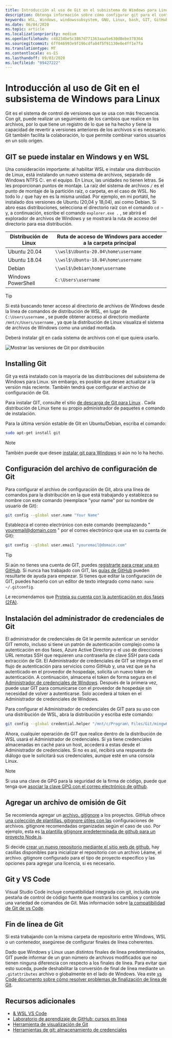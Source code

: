 ```yaml
---
title: Introducción al uso de Git en el subsistema de Windows para Linux
description: Obtenga información sobre cómo configurar git para el control de versiones en el subsistema de Windows para Linux.
keywords: WSL, Windows, windowssubsystem, GNU, Linux, bash, GIT, GitHub, control de versiones
ms.date: 06/04/2020
ms.topic: article
ms.localizationpriority: medium
ms.openlocfilehash: c48234be5c3867d771363aaa5e630d8ebe378364
ms.sourcegitcommit: 6ff046993e9f196cdfa04f5f91130e0e4ff1e7fa
ms.translationtype: MT
ms.contentlocale: es-ES
ms.lasthandoff: 09/03/2020
ms.locfileid: "89427222"
---
```

# <a name="get-started-using-git-on-windows-subsystem-for-linux"></a>Introducción al uso de Git en el subsistema de Windows para Linux

Git es el sistema de control de versiones que se usa con más frecuencia. Con git, puede realizar un seguimiento de los cambios que realice en los archivos, por lo que tiene un registro de lo que se ha hecho y tiene la capacidad de revertir a versiones anteriores de los archivos si es necesario. Git también facilita la colaboración, lo que permite combinar varios usuarios en un solo origen.

## <a name="git-can-be-installed-on-windows-and-on-wsl"></a>GIT se puede instalar en Windows y en WSL

Una consideración importante: al habilitar WSL e instalar una distribución de Linux, está instalando un nuevo sistema de archivos, separado de Windows NTFS C:\. en el equipo. En Linux, las unidades no tienen letras. Se les proporcionan puntos de montaje. La raíz del sistema de archivos `/` es el punto de montaje de la partición raíz, o carpeta, en el caso de WSL. No todo lo `/` que hay en es la misma unidad. Por ejemplo, en mi portátil, he instalado dos versiones de Ubuntu (20,04 y 18,04), así como Debian. Si abro esas distribuciones, selecciona el directorio raíz con el comando `cd ~` y, a continuación, escribe el comando `explorer.exe .` , se abrirá el explorador de archivos de Windows y se mostrará la ruta de acceso del directorio para esa distribución.

| Distribución de Linux | Ruta de acceso de Windows para acceder a la carpeta principal |
| ----------- | ----------- |
| Ubuntu 20.04 | `\\wsl$\Ubuntu-20.04\home\username` |
| Ubuntu 18.04 | `\\wsl$\Ubuntu-18.04\home\username` |
| Debian | `\\wsl$\Debian\home\username` |
| Windows PowerShell | `C:\Users\username` |

> [!TIP]
> Si está buscando tener acceso al directorio de archivos de Windows desde la línea de comandos de distribución de WSL, en lugar de `C:\Users\username` , se puede obtener acceso al directorio mediante `/mnt/c/Users/username` , ya que la distribución de Linux visualiza el sistema de archivos de Windows como una unidad montada.

Deberá instalar git en cada sistema de archivos con el que quiera usarlo.

![Mostrar las versiones de Git por distribución](../media/git-versions.gif)

## <a name="installing-git"></a>Installing Git

Git ya está instalado con la mayoría de las distribuciones del subsistema de Windows para Linux. sin embargo, es posible que desee actualizar a la versión más reciente. También tendrá que configurar el archivo de configuración de Git.

Para instalar GIT, consulte el sitio [de descarga de Git para Linux](https://git-scm.com/download/linux) . Cada distribución de Linux tiene su propio administrador de paquetes e comando de instalación.

Para la última versión estable de GIt en Ubuntu/Debian, escriba el comando:

```bash
sudo apt-get install git
```

> [!NOTE]
> También puede que desee [instalar git para Windows](https://git-scm.com/download/win) si aún no lo ha hecho.

## <a name="git-config-file-setup"></a>Configuración del archivo de configuración de Git

Para configurar el archivo de configuración de Git, abra una línea de comandos para la distribución en la que está trabajando y establezca su nombre con este comando (reemplace "your name" por su nombre de usuario de Git):

```bash
git config --global user.name "Your Name"
```

Establezca el correo electrónico con este comando (reemplazando " youremail@domain.com " por el correo electrónico que usa en su cuenta de Git):

```bash
git config --global user.email "youremail@domain.com"
```

> [!TIP]
> Si aún no tienes una cuenta de GIT, puedes [registrarte para crear una en GitHub](https://github.com/join). Si nunca has trabajado con GIT, las [guías de GitHub](https://guides.github.com/) pueden resultarte de ayuda para empezar. Si tienes que editar la configuración de GIT, puedes hacerlo con un editor de texto integrado como nano: `nano ~/.gitconfig`.

Le recomendamos que [Proteja su cuenta con la autenticación en dos fases (2FA)](https://help.github.com/en/github/authenticating-to-github/securing-your-account-with-two-factor-authentication-2fa).

## <a name="git-credential-manager-setup"></a>Instalación del administrador de credenciales de Git

El administrador de credenciales de Git le permite autenticar un servidor GIT remoto, incluso si tiene un patrón de autenticación complejo como la autenticación en dos fases, Azure Active Directory o el uso de direcciones URL remotas SSH que requieren una contraseña de clave SSH para cada extracción de Git. El Administrador de credenciales de GIT se integra en el flujo de autenticación para servicios como GitHub y, una vez que se ha autenticado en el proveedor de hospedaje, solicita un nuevo token de autenticación. A continuación, almacena el token de forma segura en el [Administrador de credenciales de Windows](https://support.microsoft.com/help/4026814/windows-accessing-credential-manager). Después de la primera vez, puede usar GIT para comunicarse con el proveedor de hospedaje sin necesidad de volver a autenticarse. Solo accederá al token en el Administrador de credenciales de Windows.

Para configurar el Administrador de credenciales de GIT para su uso con una distribución de WSL, abra la distribución y escriba este comando:

```Bash
git config --global credential.helper "/mnt/c/Program\ Files/Git/mingw64/libexec/git-core/git-credential-manager.exe"
```

Ahora, cualquier operación de GIT que realice dentro de la distribución de WSL usará el Administrador de credenciales. Si ya tiene credenciales almacenadas en caché para un host, accederá a estas desde el Administrador de credenciales. Si no es así, recibirá una respuesta de diálogo que le solicitará sus credenciales, aunque esté en una consola Linux.

> [!NOTE]
> Si usa una clave de GPG para la seguridad de la firma de código, puede que tenga que [asociar la clave GPG con el correo electrónico de github](https://help.github.com/en/github/authenticating-to-github/associating-an-email-with-your-gpg-key).

## <a name="adding-a-git-ignore-file"></a>Agregar un archivo de omisión de Git

Se recomienda agregar un [archivo. gitignore](https://help.github.com/en/articles/ignoring-files) a los proyectos. GitHub ofrece [una colección de plantillas. gitignore útiles con las](https://github.com/github/gitignore) configuraciones de archivos. gitignore recomendadas organizadas según el caso de uso. Por ejemplo, esta es [la plantilla gitignore predeterminada de github para un proyecto Node.js](https://github.com/github/gitignore/blob/master/Node.gitignore).

Si decide [crear un nuevo repositorio mediante el sitio web de github](https://help.github.com/articles/create-a-repo), hay casillas disponibles para inicializar el repositorio con un archivo Léame, el archivo. gitignore configurado para el tipo de proyecto específico y las opciones para agregar una licencia, si es necesario.

## <a name="git-and-vs-code"></a>Git y VS Code

Visual Studio Code incluye compatibilidad integrada con git, incluida una pestaña de control de código fuente que mostrará los cambios y controle una variedad de comandos de Git. Más información sobre [la compatibilidad de Git de vs Code](https://code.visualstudio.com/docs/editor/versioncontrol#_git-support).

## <a name="git-line-endings"></a>Fin de línea de Git

Si está trabajando con la misma carpeta de repositorio entre Windows, WSL o un contenedor, asegúrese de configurar finales de línea coherentes.

Dado que Windows y Linux usan distintos finales de línea predeterminados, GIT puede informar de un gran número de archivos modificados que no tienen ninguna diferencia con respecto a los finales de línea. Para evitar que esto suceda, puede deshabilitar la conversión de final de línea mediante un `.gitattributes` archivo o globalmente en el lado de Windows. Vea este [vs Code documento sobre cómo resolver problemas de finalización de línea de Git](https://code.visualstudio.com/docs/remote/troubleshooting#_resolving-git-line-ending-issues-in-containers-resulting-in-many-modified-files).

## <a name="additional-resources"></a>Recursos adicionales

* [& WSL VS Code](./wsl-vscode.md)
* [Laboratorio de aprendizaje de GitHub: cursos en línea](https://lab.github.com/)
* [Herramienta de visualización de Git](http://git-school.github.io/visualizing-git/)
* [Herramientas de git: almacenamiento de credenciales](https://git-scm.com/book/it/v2/Git-Tools-Credential-Storage)
